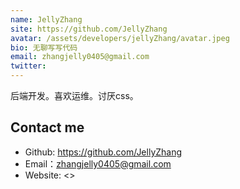 ```yaml
---
name: JellyZhang
site: https://github.com/JellyZhang
avatar: /assets/developers/jellyZhang/avatar.jpeg
bio: 无聊写写代码
email: zhangjelly0405@gmail.com
twitter: 
---
```


后端开发。喜欢运维。讨厌css。

## Contact me

- Github: <https://github.com/JellyZhang>
- Email：<zhangjelly0405@gmail.com>
- Website: <>